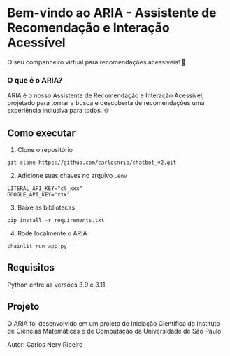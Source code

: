 # Bem-vindo ao ARIA - Assistente de Recomendação e Interação Acessível
O seu companheiro virtual para recomendações acessíveis! 🚀

### O que é o ARIA?

ARIA é o nosso Assistente de Recomendação e Interação Acessível, projetado para tornar a busca e descoberta de recomendações uma experiência inclusiva para todos. 🌐

## Como executar

1. Clone o repositório
```
git clone https://github.com/carlosnrib/chatbot_v2.git
```
2. Adicione suas chaves no arquivo ```.env```
```
LITERAL_API_KEY="cl_xxx"
GOOGLE_API_KEY="xxx"
```
3. Baixe as bibliotecas
```
pip install -r requirements.txt
```
4. Rode localmente o ARIA
```
chainlit run app.py
```

## Requisitos

Python entre as versões 3.9 e 3.11.

## Projeto

O ARIA foi desenvolvido em um projeto de Iniciação Científica do Instituto de Ciências Matemáticas e de Computação da Universidade de São Paulo.

Autor: Carlos Nery Ribeiro